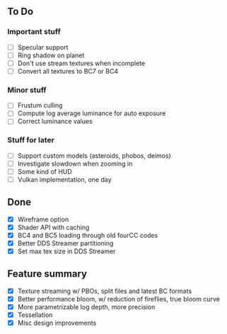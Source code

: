 ## To Do

### Important stuff
- [ ] Specular support
- [ ] Ring shadow on planet
- [ ] Don't use stream textures when incomplete
- [ ] Convert all textures to BC7 or BC4

### Minor stuff
- [ ] Frustum culling
- [ ] Compute log average luminance for auto exposure
- [ ] Correct luminance values

### Stuff for later
- [ ] Support custom models (asteroids, phobos, deimos)
- [ ] Investigate slowdown when zooming in
- [ ] Some kind of HUD
- [ ] Vulkan implementation, one day

## Done
- [x] Wireframe option
- [x] Shader API with caching
- [x] BC4 and BC5 loading through old fourCC codes
- [x] Better DDS Streamer partitioning
- [x] Set max tex size in DDS Streamer

## Feature summary
- [x] Texture streaming w/ PBOs, split files and latest BC formats
- [x] Better performance bloom, w/ reduction of fireflies, true bloom curve
- [x] More parametrizable log depth, more precision
- [x] Tessellation
- [x] Misc design improvements
